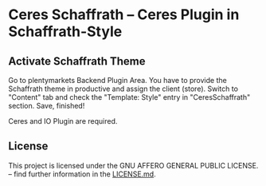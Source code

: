# Ceres Schaffrath – Ceres Plugin in Schaffrath-Style

<div class="container-toc"></div>

## Activate Schaffrath Theme

Go to plentymarkets Backend Plugin Area. You have to provide the Schaffrath theme in productive and assign the client (store). Switch to "Content" tab and check the "Template: Style" entry in "CeresSchaffrath" section. Save, finished!

<div class="alert alert-info" role="alert">
    Ceres and IO Plugin are required.
</div>

## License

This project is licensed under the GNU AFFERO GENERAL PUBLIC LICENSE. – find further information in the [LICENSE.md](https://github.com/plentymarkets/plugin-ceres/blob/stable/LICENSE.md).